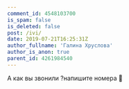 ```yaml
---
comment_id: 4548103700
is_spam: false
is_deleted: false
post: /ivi/
date: 2019-07-21T16:25:31Z
author_fullname: 'Галина Хруслова'
author_is_anon: true
parent_id: 4261984540
---
```


<p>А как вы звонили ?напишите номера 🙏</p>
